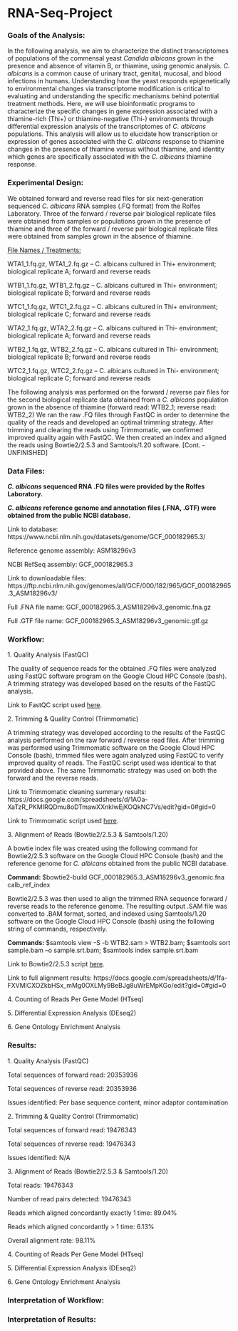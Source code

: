 # RNA-Seq-Project

<h3>Goals of the Analysis:</h3>
<p>In the following analysis, we aim to characterize the distinct transcriptomes of populations of the commensal yeast <i>Candida albicans</i> grown in the presence and absence of vitamin B, or thiamine, using genomic analysis. <i>C. albicans</i> is a common cause of urinary tract, genital, mucosal, and blood infections in humans. Understanding how the yeast responds epigenetically to environmental changes via transcriptome modification is critical to evaluating and understanding the specific mechanisms behind potential treatment methods. Here, we will use bioinformatic programs to characterize the specific changes in gene expression associated with a thiamine-rich (Thi+) or thiamine-negative (Thi-) environments through differential expression analysis of the transcriptomes of <i>C. albicans</i> populations. This analysis will allow us to elucidate how transcription or expression of genes associated with the <i>C. albicans</i> response to thiamine changes in the presence of thiamine versus without thiamine, and identity which genes are specifically associated with the <i>C. albicans</i> thiamine response.</p>

<h3>Experimental Design:</h3>
<p>We obtained forward and reverse read files for six next-generation sequenced <i>C. albicans</i> RNA samples (.FQ format) from the Rolfes Laboratory. Three of the forward / reverse pair biological replicate files were obtained from samples or populations grown in the presence of thiamine and three of the forward / reverse pair biological replicate files were obtained from samples grown in the absence of thiamine.</p>
<p><u>File Names / Treatments:</u></p>
<p>WTA1_1.fq.gz, WTA1_2.fq.gz – C. albicans cultured in Thi+ environment; biological replicate A; forward and reverse reads</p>
<p>WTB1_1.fq.gz, WTB1_2.fq.gz – C. albicans cultured in Thi+ environment; biological replicate B; forward and reverse reads</p>
<p>WTC1_1.fq.gz, WTC1_2.fq.gz – C. albicans cultured in Thi+ environment; biological replicate C; forward and reverse reads</p>
<p>WTA2_1.fq.gz, WTA2_2.fq.gz – C. albicans cultured in Thi- environment; biological replicate A; forward and reverse reads</p>
<p>WTB2_1.fq.gz, WTB2_2.fq.gz – C. albicans cultured in Thi- environment; biological replicate B; forward and reverse reads</p>
<p>WTC2_1.fq.gz, WTC2_2.fq.gz – C. albicans cultured in Thi- environment; biological replicate C; forward and reverse reads</p>
<p>The following analysis was performed on the forward / reverse pair files for the second biological replicate data obtained from a <i>C. albicans</i> population grown in the absence of thiamine (forward read: WTB2_1; reverse read: WTB2_2) We ran the raw .FQ files through FastQC in order to determine the quality of the reads and developed an optimal trimming strategy. After trimming and clearing the reads using Trimmomatic, we confirmed improved quality again with FastQC. We then created an index and aligned the reads using Bowtie2/2.5.3 and Samtools/1.20 software. [Cont. - UNFINISHED]</p>

<h3>Data Files:</h3>
<p><b><i>C. albicans</i> sequenced RNA .FQ files were provided by the Rolfes Laboratory.</b></p>
<p><b><i>C. albicans</i> reference genome and annotation files (.FNA, .GTF) were obtained from the public NCBI database.</b></p>
<p>Link to database: https://www.ncbi.nlm.nih.gov/datasets/genome/GCF_000182965.3/</p2>
<p>Reference genome assembly: ASM18296v3</p>
<p>NCBI RefSeq assembly: GCF_000182965.3</p>
<p>Link to downloadable files: https://ftp.ncbi.nlm.nih.gov/genomes/all/GCF/000/182/965/GCF_000182965.3_ASM18296v3/</p>
<p>Full .FNA file name: GCF_000182965.3_ASM18296v3_genomic.fna.gz</p>
<p>Full .GTF file name: GCF_000182965.3_ASM18296v3_genomic.gtf.gz</p>

<h3>Workflow:</h3>
<p> 1. Quality Analysis (FastQC)</p>
<p>The quality of sequence reads for the obtained .FQ files were analyzed using FastQC software program on the Google Cloud HPC Console (bash). A trimming strategy was developed based on the results of the FastQC analysis.</p>
<p>Link to FastQC script used <a href=/fastqc.SBATCH> here</a>.</p>

<p> 2. Trimming & Quality Control (Trimmomatic)</p>
<p>A trimming strategy was developed according to the results of the FastQC analysis performed on the raw forward / reverse read files. After trimming was performed using Trimmomatic software on the Google Cloud HPC Console (bash), trimmed files were again analyzed using FastQC to verify improved quality of reads. The FastQC script used was identical to that provided above. The same Trimmomatic strategy was used on both the forward and the reverse reads.</p> 
<p>Link to Trimmomatic cleaning summary results: https://docs.google.com/spreadsheets/d/1AOa-XaTzR_PKMIRQDmu8oDTmawXXnkIwEjKOQkNC7Vs/edit?gid=0#gid=0</p>
<p>Link to Trimmomatic script used <a href=/trimmomatic.SBATCH> here<a/>.</p>

<p> 3. Alignment of Reads (Bowtie2/2.5.3 & Samtools/1.20)</p>
<p>A bowtie index file was created using the following command for Bowtie2/2.5.3 software on the Google Cloud HPC Console (bash) and the reference genome for <i>C. albicans</i> obtained from the public NCBI database.</p>
<p><b>Command: </b>$bowtie2-build GCF_000182965.3_ASM18296v3_genomic.fna calb_ref_index</p>
<p>Bowtie2/2.5.3 was then used to align the trimmed RNA sequence forward / reverse reads to the reference genome. The resulting output .SAM file was converted to .BAM format, sorted, and indexed using Samtools/1.20 software on the Google Cloud HPC Console (bash) using the following string of commands, respectively.</p>
<p><b>Commands: </b>$samtools view -S -b WTB2.sam > WTB2.bam; $samtools sort sample.bam –o sample.srt.bam; $samtools index sample.srt.bam<p/>
<p>Link to Bowtie2/2.5.3 script <a href=/bowtie.SBATCH> here<a/>.</p>
<p>Link to full alignment results: https://docs.google.com/spreadsheets/d/1fa-FXVMlCXOZkbHSx_mMg0OXLMy9BeBJg8uWrEMpKGo/edit?gid=0#gid=0</p>

<p> 4. Counting of Reads Per Gene Model (HTseq)</p>
<p> 5. Differential Expression Analysis (DEseq2)</p>
<p> 6. Gene Ontology Enrichment Analysis</p>
 
<h3>Results:</h3>
<p> 1. Quality Analysis (FastQC)</p>
<p>Total sequences of forward read: 20353936</p>
<p>Total sequences of reverse read: 20353936</p>
<p>Issues identified: Per base sequence content, minor adaptor contamination</p>

<p> 2. Trimming & Quality Control (Trimmomatic)</p>
<p>Total sequences of forward read: 19476343</p>
<p>Total sequences of reverse read: 19476343</p>
<p>Issues identified: N/A</p>

<p> 3. Alignment of Reads (Bowtie2/2.5.3 & Samtools/1.20)</p>
<p>Total reads: 19476343</p>
<p>Number of read pairs detected: 19476343</p>
<p>Reads which aligned concordantly exactly 1 time: 89.04%</p>
<p>Reads which aligned concordantly > 1 time: 6.13%</p>
<p>Overall alignment rate: 98.11%</p>

<p> 4. Counting of Reads Per Gene Model (HTseq)</p>

<p> 5. Differential Expression Analysis (DEseq2)</p>

<p> 6. Gene Ontology Enrichment Analysis</p>

<h3>Interpretation of Workflow:</h3>

<h3>Interpretation of Results:</h3>

